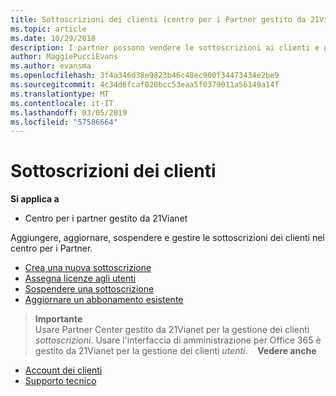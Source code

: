 ```yaml
---
title: Sottoscrizioni dei clienti (centro per i Partner gestito da 21Vianet)
ms.topic: article
ms.date: 10/29/2018
description: I partner possono vendere le sottoscrizioni ai clienti e gestirle tramite il Centro per i partner.
author: MaggiePucciEvans
ms.author: evansma
ms.openlocfilehash: 3f4a346d38e9823b46c48ec900f34473434e2be9
ms.sourcegitcommit: 4c34d6fcaf020bcc53eaa5f0379011a56149a14f
ms.translationtype: MT
ms.contentlocale: it-IT
ms.lasthandoff: 03/05/2019
ms.locfileid: "57586664"
---
```

# <a name="customer-subscriptions"></a>Sottoscrizioni dei clienti

**Si applica a**

-   Centro per i partner gestito da 21Vianet


Aggiungere, aggiornare, sospendere e gestire le sottoscrizioni dei clienti nel centro per i Partner.

-   [Crea una nuova sottoscrizione](create-a-new-subscription.md)
-   [Assegna licenze agli utenti](assign-licenses-to-users.md)
-   [Sospendere una sottoscrizione](suspend-a-subscription.md)
-   [Aggiornare un abbonamento esistente](add-licenses-or-services-to-an-existing-subscription.md)

>**Importante**<br>Usare Partner Center gestito da 21Vianet per la gestione dei clienti *sottoscrizioni*. Usare l'interfaccia di amministrazione per Office 365 è gestito da 21Vianet per la gestione dei clienti *utenti*. 
 
 **Vedere anche**

-   [Account dei clienti](customer-accounts.md)
-   [Supporto tecnico](customer-support.md)




